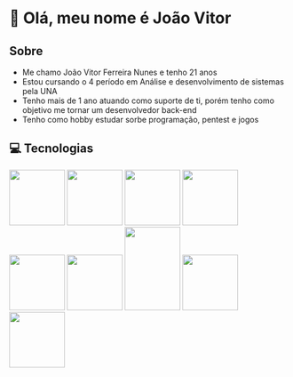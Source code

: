 <h1>👋 Olá, meu nome é João Vitor</h1> 

<h2>Sobre</h2>

<ul>
  <li>Me chamo João Vitor Ferreira Nunes e tenho 21 anos</li>
  <li>Estou cursando o 4 período em Análise e desenvolvimento de sistemas pela UNA</li>
  <li>Tenho mais de 1 ano atuando como suporte de ti, porém tenho como objetivo me tornar um desenvolvedor back-end</li>
  <li>Tenho como hobby estudar sorbe programação, pentest e jogos</li>
</ul>

<h2>💻 Tecnologias</h2> 

<img src="https://cdn.jsdelivr.net/gh/devicons/devicon/icons/nodejs/nodejs-original-wordmark.svg" height=100px width=100px/>
<img src="https://cdn.jsdelivr.net/gh/devicons/devicon/icons/javascript/javascript-original.svg" height=100px width=100px/>
<img src="https://cdn.jsdelivr.net/gh/devicons/devicon/icons/express/express-original-wordmark.svg" height=100px width=100px/>
<img src="https://cdn.jsdelivr.net/gh/devicons/devicon/icons/html5/html5-original.svg" height=100px width=100px/>       
<img src="https://cdn.jsdelivr.net/gh/devicons/devicon/icons/css3/css3-original.svg" height=100px width=100px/>
<img src="https://cdn.jsdelivr.net/gh/devicons/devicon/icons/mysql/mysql-original-wordmark.svg" height=100px width=100px/>
<img src="https://cdn.jsdelivr.net/gh/devicons/devicon/icons/sequelize/sequelize-original-wordmark.svg" height=150px width=100px/>
<img src="https://cdn.jsdelivr.net/gh/devicons/devicon/icons/bootstrap/bootstrap-original-wordmark.svg" height=100px width=100px/>  
<img src="https://cdn.jsdelivr.net/gh/devicons/devicon/icons/git/git-original-wordmark.svg" height=100px width=100px/>
